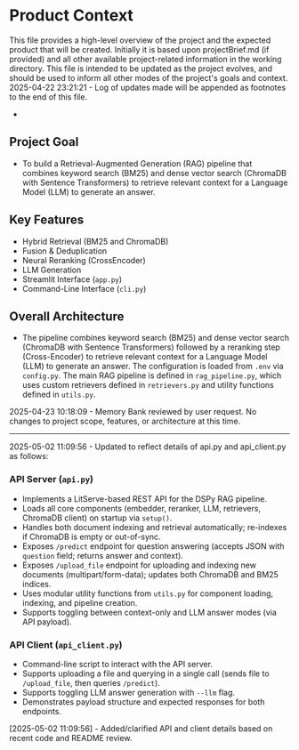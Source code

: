 # Product Context

This file provides a high-level overview of the project and the expected product that will be created. Initially it is based upon projectBrief.md (if provided) and all other available project-related information in the working directory. This file is intended to be updated as the project evolves, and should be used to inform all other modes of the project's goals and context.
2025-04-22 23:21:21 - Log of updates made will be appended as footnotes to the end of this file.

*

## Project Goal

*   To build a Retrieval-Augmented Generation (RAG) pipeline that combines keyword search (BM25) and dense vector search (ChromaDB with Sentence Transformers) to retrieve relevant context for a Language Model (LLM) to generate an answer.

## Key Features

*   Hybrid Retrieval (BM25 and ChromaDB)
*   Fusion & Deduplication
*   Neural Reranking (CrossEncoder)
*   LLM Generation
*   Streamlit Interface (`app.py`)
*   Command-Line Interface (`cli.py`)

## Overall Architecture

*   The pipeline combines keyword search (BM25) and dense vector search (ChromaDB with Sentence Transformers) followed by a reranking step (Cross-Encoder) to retrieve relevant context for a Language Model (LLM) to generate an answer. The configuration is loaded from `.env` via `config.py`. The main RAG pipeline is defined in `rag_pipeline.py`, which uses custom retrievers defined in `retrievers.py` and utility functions defined in `utils.py`.

2025-04-23 10:18:09 - Memory Bank reviewed by user request. No changes to project scope, features, or architecture at this time.

---
2025-05-02 11:09:56 - Updated to reflect details of api.py and api_client.py as follows:

### API Server (`api.py`)
- Implements a LitServe-based REST API for the DSPy RAG pipeline.
- Loads all core components (embedder, reranker, LLM, retrievers, ChromaDB client) on startup via `setup()`.
- Handles both document indexing and retrieval automatically; re-indexes if ChromaDB is empty or out-of-sync.
- Exposes `/predict` endpoint for question answering (accepts JSON with `question` field; returns answer and context).
- Exposes `/upload_file` endpoint for uploading and indexing new documents (multipart/form-data); updates both ChromaDB and BM25 indices.
- Uses modular utility functions from `utils.py` for component loading, indexing, and pipeline creation.
- Supports toggling between context-only and LLM answer modes (via API payload).

### API Client (`api_client.py`)
- Command-line script to interact with the API server.
- Supports uploading a file and querying in a single call (sends file to `/upload_file`, then queries `/predict`).
- Supports toggling LLM answer generation with `--llm` flag.
- Demonstrates payload structure and expected responses for both endpoints.

[2025-05-02 11:09:56] - Added/clarified API and client details based on recent code and README review.
